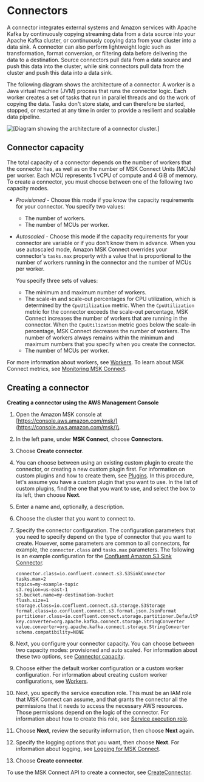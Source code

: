 # Connectors<a name="msk-connect-connectors"></a>

A connector integrates external systems and Amazon services with Apache Kafka by continuously copying streaming data from a data source into your Apache Kafka cluster, or continuously copying data from your cluster into a data sink\. A connector can also perform lightweight logic such as transformation, format conversion, or filtering data before delivering the data to a destination\. Source connectors pull data from a data source and push this data into the cluster, while sink connectors pull data from the cluster and push this data into a data sink\.

The following diagram shows the architecture of a connector\. A worker is a Java virtual machine \(JVM\) process that runs the connector logic\. Each worker creates a set of tasks that run in parallel threads and do the work of copying the data\. Tasks don't store state, and can therefore be started, stopped, or restarted at any time in order to provide a resilient and scalable data pipeline\.

![\[Diagram showing the architecture of a connector cluster.\]](http://docs.aws.amazon.com/msk/latest/developerguide/images/mkc-worker-architecture.png)

## Connector capacity<a name="msk-connect-capacity"></a>

The total capacity of a connector depends on the number of workers that the connector has, as well as on the number of MSK Connect Units \(MCUs\) per worker\. Each MCU represents 1 vCPU of compute and 4 GiB of memory\. To create a connector, you must choose between one of the following two capacity modes\.
+ *Provisioned* \- Choose this mode if you know the capacity requirements for your connector\. You specify two values:
  + The number of workers\.
  + The number of MCUs per worker\.
+ *Autoscaled* \- Choose this mode if the capacity requirements for your connector are variable or if you don't know them in advance\. When you use autoscaled mode, Amazon MSK Connect overrides your connector's `tasks.max` property with a value that is proportional to the number of workers running in the connector and the number of MCUs per worker\. 

  You specify three sets of values:
  + The minimum and maximum number of workers\.
  + The scale\-in and scale\-out percentages for CPU utilization, which is determined by the `CpuUtilization` metric\. When the `CpuUtilization` metric for the connector exceeds the scale\-out percentage, MSK Connect increases the number of workers that are running in the connector\. When the `CpuUtilization` metric goes below the scale\-in percentage, MSK Connect decreases the number of workers\. The number of workers always remains within the minimum and maximum numbers that you specify when you create the connector\.
  + The number of MCUs per worker\.

For more information about workers, see [Workers](msk-connect-workers.md)\. To learn about MSK Connect metrics, see [Monitoring MSK Connect](mkc-monitoring-overview.md)\.

## Creating a connector<a name="mkc-create-connector-intro"></a>

**Creating a connector using the AWS Management Console**

1. Open the Amazon MSK console at [https://console.aws.amazon.com/msk/](https://console.aws.amazon.com/msk/)\.

1. In the left pane, under **MSK Connect**, choose **Connectors**\.

1. Choose **Create connector**\.

1. You can choose between using an existing custom plugin to create the connector, or creating a new custom plugin first\. For information on custom plugins and how to create them, see [Plugins](msk-connect-plugins.md)\. In this procedure, let's assume you have a custom plugin that you want to use\. In the list of custom plugins, find the one that you want to use, and select the box to its left, then choose **Next**\.

1. Enter a name and, optionally, a description\.

1. Choose the cluster that you want to connect to\.

1. Specify the connector configuration\. The configuration parameters that you need to specify depend on the type of connector that you want to create\. However, some parameters are common to all connectors, for example, the `connector.class` and `tasks.max` parameters\. The following is an example configuration for the [Confluent Amazon S3 Sink Connector](https://www.confluent.io/hub/confluentinc/kafka-connect-s3)\.

   ```
   connector.class=io.confluent.connect.s3.S3SinkConnector
   tasks.max=2
   topics=my-example-topic
   s3.region=us-east-1
   s3.bucket.name=my-destination-bucket
   flush.size=1
   storage.class=io.confluent.connect.s3.storage.S3Storage
   format.class=io.confluent.connect.s3.format.json.JsonFormat
   partitioner.class=io.confluent.connect.storage.partitioner.DefaultPartitioner
   key.converter=org.apache.kafka.connect.storage.StringConverter
   value.converter=org.apache.kafka.connect.storage.StringConverter
   schema.compatibility=NONE
   ```

1. Next, you configure your connector capacity\. You can choose between two capacity modes: provisioned and auto scaled\. For information about these two options, see [Connector capacity](#msk-connect-capacity)\.

1. Choose either the default worker configuration or a custom worker configuration\. For information about creating custom worker configurations, see [Workers](msk-connect-workers.md)\.

1. Next, you specify the service execution role\. This must be an IAM role that MSK Connect can assume, and that grants the connector all the permissions that it needs to access the necessary AWS resources\. Those permissions depend on the logic of the connector\. For information about how to create this role, see [Service execution role](msk-connect-service-execution-role.md)\.

1. Choose **Next**, review the security information, then choose **Next** again\.

1. Specify the logging options that you want, then choose **Next**\. For information about logging, see [Logging for MSK Connect](msk-connect-logging.md)\.

1. Choose **Create connector**\.

To use the MSK Connect API to create a connector, see [CreateConnector](https://docs.aws.amazon.com/MSKC/latest/mskc/API_CreateConnector.html)\.